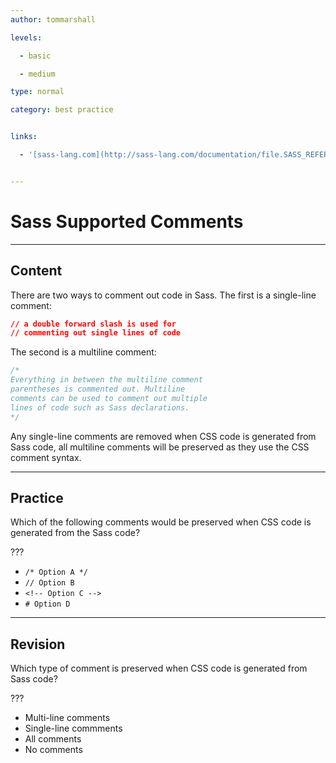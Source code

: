 ```yaml
---
author: tommarshall

levels:

  - basic

  - medium

type: normal

category: best practice


links:

  - '[sass-lang.com](http://sass-lang.com/documentation/file.SASS_REFERENCE.html#comments){website}'


---
```


# Sass Supported Comments

---
## Content

There are two ways to comment out code in Sass. The first is a single-line comment:
```css
// a double forward slash is used for
// commenting out single lines of code
```

The second is a multiline comment:
```css
/*
Everything in between the multiline comment
parentheses is commented out. Multiline
comments can be used to comment out multiple
lines of code such as Sass declarations.
*/
```

Any single-line comments are removed when CSS code is generated from Sass code, all multiline comments will be preserved as they use the CSS comment syntax.

---
## Practice

Which of the following comments would be preserved when CSS code is generated from the Sass code?

???


* `/* Option A */`
* `// Option B`
* `<!-- Option C -->`
* `# Option D`


---
## Revision

Which type of comment is preserved when CSS code is generated from Sass code?

???

* Multi-line comments
* Single-line commments
* All comments
* No comments
